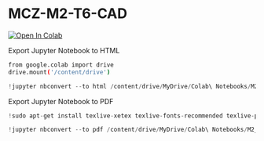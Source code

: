 # MCZ-M2-T6-CAD

<a href="https://colab.research.google.com/github/joaonart/mcz-m2-t6-cad/blob/master/notebooks/M2_T6_CAD_Python.ipynb" target="_parent"><img src="https://colab.research.google.com/assets/colab-badge.svg" alt="Open In Colab"/></a>

Export Jupyter Notebook to HTML

```bash
from google.colab import drive
drive.mount('/content/drive')
```

```python
!jupyter nbconvert --to html /content/drive/MyDrive/Colab\ Notebooks/M2_T6_CAD_Python.ipynb
```

Export Jupyter Notebook to PDF

```python
!sudo apt-get install texlive-xetex texlive-fonts-recommended texlive-plain-generic
```

```python
!jupyter nbconvert --to pdf /content/drive/MyDrive/Colab\ Notebooks/M2_T6_CAD_Python.ipynb
```
